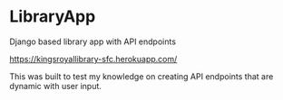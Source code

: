# LibraryApp
Django based library app with API endpoints

https://kingsroyallibrary-sfc.herokuapp.com/

This was built to test my knowledge on creating API endpoints that are dynamic with user input. 
